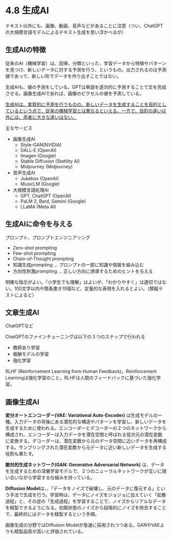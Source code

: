 <script type="text/javascript" async src="https://cdnjs.cloudflare.com/ajax/libs/mathjax/3.2.2/es5/tex-mml-chtml.min.js">
</script>
<script type="text/x-mathjax-config">
 MathJax.Hub.Config({
 tex2jax: {
 inlineMath: [['$', '$'] ],
 displayMath: [ ['$$','$$'], ["\\[","\\]"] ]
 }
 });
</script>

# 4.8 生成AI

テキスト以外にも、画像、動画、音声などがあることに注意（つい、ChatGPTの大規模言語モデルによるテキスト生成を思い浮かべるが）

## 生成AIの特徴

従来のAI（機械学習）は、回帰、分類といった、学習データから特徴やパターンを見つけ、新しいデータに対する予測を行う、というもの。出力されるのは予測値であって、新しい形でデータを作り出すことではない。

生成AIも、値の予測をしている。GPTは単語を逐次的に予測することで文を完成させる。画像生成AIであれば、画像のピクセルの値を予測している。

<u>生成AIは、実質的に予測を行うものの、新しいデータを生成することを目的としているという点で、従来の機械学習とは異なるといえる。一方で、目的の違い以外には、両者に大きな違いはない。</u>

主なサービス

- 画像生成AI
  - Style-GAN(NVIDIA)
  - DALL-E (OpenAI)
  - Imagen (Google)
  - Stable Diffusion (Statility AI)
  - Midjourney (Midjourney)
- 音声生成AI
  - Jukebox (OpenAI)
  - MusicLM (Google)
- 大規模言語処理AI
  - GPT, ChatGPT (OpenAI)
  - PaLM 2, Bard, Gemini (Google)
  - LLaMA (Meta AI)

## 生成AIに命令を与える

プロンプト、プロンプトエンジニアリング

- Zero-shot prompting
- Few-shot prompting
- Chain-of-Thought prompting
- 知識生成prompting ... プロンプトの一部に知識や情報を組み込む
- 方向性刺激prompting ... 正しい方向に誘導するためのヒントを与える

明確な指示がよい。「小学生でも理解」はよいが、「わかりやすく」は適切ではない。100文字以内や箇条書き10個など、定量的な表現を入れるとよい。（模擬テストによると）

## 文章生成AI

ChatGPTなど

ChatGPTのファインチューニングは以下の３つのステップで行われる

- 教師あり学習
- 報酬モデルの学習
- 強化学習

RLHF (Reinforcement Learning from Human Feedback)。Reinforcement Learningは強化学習のこと。RLHFは人間のフィードバックに基づいた強化学習。

## 画像生成AI

**変分オートエンコーダー(VAE: Variational Auto-Encoder)** は生成モデルの一種。入力データの背後にある潜在的な構造やパターンを学習し、新しいデータを生成するために使われる。エンコーダーとデコーダーの２つのネットワークから構成され、エンコーダーは入力データを潜在空間と呼ばれる低次元の潜在変数に変換する。デコーダーは、潜在変数から元のデータ空間に近いデータを再構成する。サンプリングされた潜在変数から元データに近い新しいデータを生成する役割も果たす。

**敵対的生成ネットワーク(GAN: Generative Adversarial Network)** は、データを生成するための深層学習モデルで、２つのニューラルネットワークが互いに競い合いながら学習する仕組みを持っている。

**Diffusion Model**は、、「データをノイズで破壊し、元のデータに復元する」という手法で生成を行う。学習時は、データにノイズをジョジョに加えていく「拡散過程」と、その逆の「生成過程」を学習することで、ノイズからリアルなデータを精製できるようになる。初期状態のノイズから段階的にノイズを除去することで、最終的にはデータを精製するという手順。

画像生成の分野ではDiffusion Modelが急速に採用されつつある。GANやVAEよりも精製品質が高いと評価されている。
